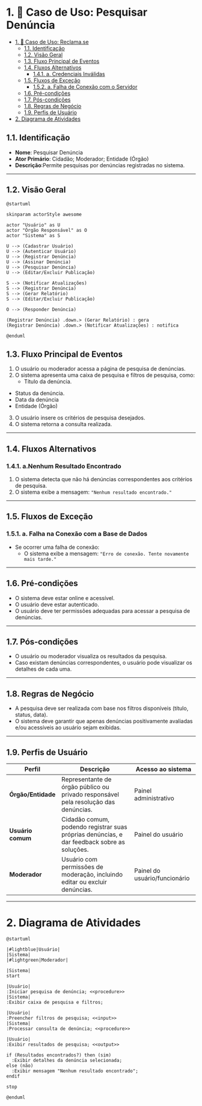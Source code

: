 # 1. 🎯 Caso de Uso: Pesquisar Denúncia
- [1. 🎯 Caso de Uso: Reclama.se](#1--caso-de-uso-reclama.se)
	- [1.1. Identificação](#11-identificação)
	- [1.2. Visão Geral](#12-visão-geral)
	- [1.3. Fluxo Principal de Eventos](#13-fluxo-principal-de-eventos)
	- [1.4. Fluxos Alternativos](#14-fluxos-alternativos)
		- [1.4.1. a. Credenciais Inválidas](#141-nenhum-resultado-encontrado)
	- [1.5. Fluxos de Exceção](#15-fluxos-de-exceção)
		- [1.5.2. a. Falha de Conexão com o Servidor](#151-b-falha-de-conexão-com-o-banco-de-dados)
	- [1.6. Pré-condições](#16-pré-condições)
	- [1.7. Pós-condições](#17-pós-condições)
	- [1.8. Regras de Negócio](#18-regras-de-negócio)
	- [1.9. Perfis de Usuário](#19-perfis-de-usuário)
- [2. Diagrama de Atividades](#2-diagrama-de-atividades)


## 1.1. Identificação
- **Nome**: Pesquisar Denúncia  
- **Ator Primário**: Cidadão; Moderador; Entidade (Órgão)
- **Descrição**:Permite pesquisas por denúncias registradas no sistema.
---


## 1.2. Visão Geral

```puml
@startuml

skinparam actorStyle awesome

actor "Usuário" as U
actor "Órgão Responsável" as O
actor "Sistema" as S

U --> (Cadastrar Usuário)
U --> (Autenticar Usuário)
U --> (Registrar Denúncia)
U --> (Assinar Denúncia)
U --> (Pesquisar Denúncia)
U --> (Editar/Excluir Publicação)

S --> (Notificar Atualizações)
S --> (Registrar Denúncia)
S --> (Gerar Relatório)
S --> (Editar/Excluir Publicação)

O --> (Responder Denúncia)

(Registrar Denúncia) .down.> (Gerar Relatório) : gera
(Registrar Denúncia) .down.> (Notificar Atualizações) : notifica

@enduml
```

## 1.3. Fluxo Principal de Eventos
1. O usuário ou moderador acessa a página de pesquisa de denúncias.
2. O sistema apresenta uma caixa de pesquisa e filtros de pesquisa, como:
	- Título da denúncia.
  - Status da denúncia.
  - Data da denúncia
  - Entidade (Órgão)
3. O usuário insere os critérios de pesquisa desejados.
4. O sistema retorna a consulta realizada. 
---

## 1.4. Fluxos Alternativos

### 1.4.1. a.Nenhum Resultado Encontrado
1. O sistema detecta que não há denúncias correspondentes aos critérios de pesquisa.
2. O sistema exibe a mensagem: `"Nenhum resultado encontrado."`

---

## 1.5. Fluxos de Exceção

### 1.5.1. a. Falha na Conexão com a Base de Dados
- Se ocorrer uma falha de conexão:
  - O sistema exibe a mensagem: `"Erro de conexão. Tente novamente mais tarde."`
    
---

## 1.6. Pré-condições
- O sistema deve estar online e acessível.
- O usuário deve estar autenticado.
- O usuário deve ter permissões adequadas para acessar a pesquisa de denúncias.

---

## 1.7. Pós-condições
- O usuário ou moderador visualiza os resultados da pesquisa.
- Caso existam denúncias correspondentes, o usuário pode visualizar os detalhes de cada uma.

---

## 1.8. Regras de Negócio
- A pesquisa deve ser realizada com base nos filtros disponíveis (título, status, data).
- O sistema deve garantir que apenas denúncias positivamente avaliadas e/ou acessíveis ao usuário sejam exibidas.
  
---

## 1.9. Perfis de Usuário
| Perfil             | Descrição                                                                                   | Acesso ao sistema             |
| ------------------ | ------------------------------------------------------------------------------------------- | ----------------------------- |
| **Órgão/Entidade** | Representante de órgão público ou privado responsável pela resolução das denúncias.         | Painel administrativo         |
| **Usuário comum**  | Cidadão comum, podendo registrar suas próprias denúncias, e dar feedback sobre as soluções. | Painel do usuário             |
| **Moderador**      | Usuário com permissões de moderação, incluindo editar ou excluir denúncias.                 | Painel do usuário/funcionário |

---

# 2. Diagrama de Atividades

```plantuml
@startuml

|#lightblue|Usuário|
|Sistema|
|#lightgreen|Moderador|

|Sistema|
start

|Usuário|
:Iniciar pesquisa de denúncia; <<procedure>>
|Sistema|
:Exibir caixa de pesquisa e filtros;

|Usuário|
:Preencher filtros de pesquisa; <<input>>
|Sistema|
:Processar consulta de denúncia; <<procedure>>

|Usuário|
:Exibir resultados de pesquisa; <<output>>

if (Resultados encontrados?) then (sim)
  :Exibir detalhes da denúncia selecionada;
else (não)
  :Exibir mensagem "Nenhum resultado encontrado";
endif

stop

@enduml
```
